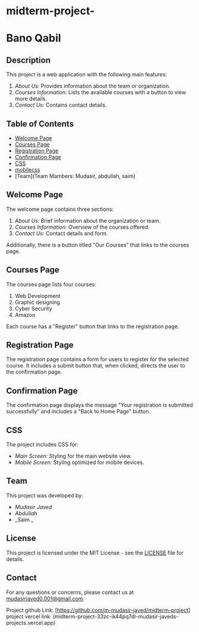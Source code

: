 # midterm-project-
# Bano Qabil 

## Description

This project is a web application with the following main features:

1. _About Us:_ Provides information about the team or organization.
2. _Courses Information:_ Lists the available courses with a button to view more details.
3. _Contact Us:_ Contains contact details.

## Table of Contents

- [Welcome Page](./index.html)
- [Courses Page](./about.html)
- [Registration Page](./reg.html)
- [Confirmation Page](./th.html)
- [CSS](./style.css)
- [mobilecss](./mobile.css)
- [Team](Team Mambers: Mudasir, abdullah, saim)

## Welcome Page

The welcome page contains three sections:

1. _About Us:_ Brief information about the organization or team.
2. _Courses Information:_ Overview of the courses offered.
3. _Contact Us:_ Contact details and form.

Additionally, there is a button titled "Our Courses" that links to the courses page.

## Courses Page

The courses page lists four courses:

1. Web Development
2. Graphic designing
3. Cyber Security
4. Amazon

Each course has a "Register" button that links to the registration page.

## Registration Page

The registration page contains a form for users to register for the selected course. It includes a submit button that, when clicked, directs the user to the confirmation page.

## Confirmation Page

The confirmation page displays the message "Your registration is submitted successfully" and includes a "Back to Home Page" button.

## CSS

The project includes CSS for:

- _Main Screen:_ Styling for the main website view.
- _Mobile Screen:_ Styling optimized for mobile devices.

## Team

This project was developed by:

- _Mudasir Javed_
- _Abdullah_
- _Saim _

## License

This project is licensed under the MIT License - see the [LICENSE](LICENSE) file for details.

## Contact

For any questions or concerns, please contact us at [mudasirjaved0.001@gmail.com](mailto:mudasirjaved0.001@gmail.com).

Project github Link: [https://github.com/m-mudasir-javed/midterm-project] project vercel link: (midterm-project-33zc-ik44pq7dl-mudasir-javeds-projects.vercel.app)
